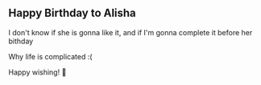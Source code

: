 ## Happy Birthday to Alisha

I don't know if she is gonna like it, and if I'm gonna complete it before her bithday

Why life is complicated :(

Happy wishing! 🎉

